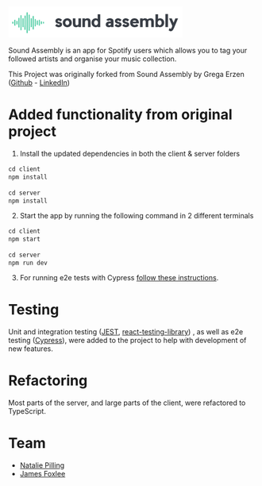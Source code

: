 <p>
<img src="soundAssembly_image.png" />
</p>

Sound Assembly is an app for Spotify users which allows you to tag your followed artists and organise your music collection.

This Project was originally forked from Sound Assembly by Grega Erzen ([Github](https://github.com/GregaE) - [LinkedIn](https://www.linkedin.com/in/erzengrega/))

# Added functionality from original project

1. Install the updated dependencies in both the client & server folders

```
cd client
npm install

cd server
npm install
```

2. Start the app by running the following command in 2 different terminals

```
cd client
npm start

cd server
npm run dev

```

3. For running e2e tests with Cypress [follow these instructions](https://docs.cypress.io/guides/getting-started/installing-cypress#Direct-download).

# Testing

Unit and integration testing ([JEST](https://jestjs.io/), [react-testing-library](https://testing-library.com/docs/react-testing-library/intro/)) , as well as e2e testing ([Cypress](https://www.cypress.io/)), were added to the project to help with development of new features.

# Refactoring

Most parts of the server, and large parts of the client, were refactored to TypeScript.

# Team

- [Natalie Pilling](https://github.com/pillllo)
- [James Foxlee](https://github.com/cortexlock)
